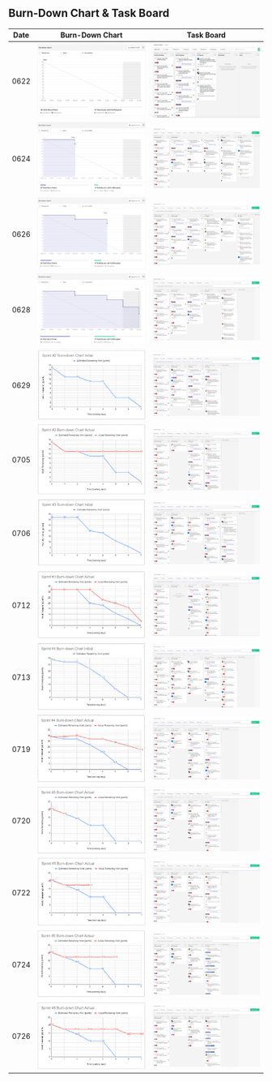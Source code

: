 ## Burn-Down Chart & Task Board

|Date|Burn-Down Chart|Task Board|
|----|---------------|----------|
|0622| ![](./0622-bdc.png) |  ![](./0622-tb.png)   |
|0624| ![](./0624-bdc.png) |  ![](./0624-tb.png)   |
|0626| ![](./0626-bdc.png) |  ![](./0626-tb.png)   |
|0628| ![](./0628-bdc.png) |  ![](./0628-tb.png)   |
|0629| ![](./sprint2-initial-bdc.png) |  ![](./sprint2-initial-tb.png)   |
|0705| ![](./sprint2-final-bdc.png) |  ![](./sprint2-final-tb.png)   |
|0706| ![](./sprint3-initial-bdc.png) |  ![](./sprint3-initial-tb.png)   |
|0712| ![](./sprint3-final-bdc.png) |  ![](./sprint3-final-tb.png)   |
|0713| ![](./sprint4-initial-bdc.png) |  ![](./sprint4-initial-tb.png)   |
|0719| ![](./sprint4-final-bdc.png) |  ![](./sprint4-final-tb.png)   |
|0720| ![](./0720-bdc.png) |  ![](./0720-tb.png)   |
|0722| ![](./0722-bdc.png) |  ![](./0722-tb.png)   |
|0724| ![](./0724-bdc.png) |  ![](./0724-tb.png)   |
|0726| ![](./0726-bdc.png) |  ![](./0726-tb.png)   |